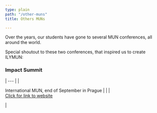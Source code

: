 ```yaml
---
type: plain
path: "/other-muns"
title: Others MUNs

---
```

<p>Over the years, our students have gone to several MUN conferences, all around the world.</p>

<p>Special shoutout to these two conferences, that inspired us to create ILYMUN:</p>

<div class="row">

<div class="col-md-4">

<h3>Impact Summit</h3>

| --- |
| <p>International MUN, end of September in Prague |
|  | <br /> <a href="https://www.salamforpeace.com/about">Click for link to website</a></p> |
